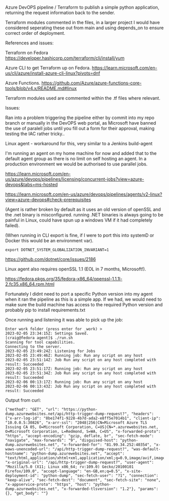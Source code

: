 Azure DevOPS pipeline / Terraform to publish a simple python application, returning the request information back to the sender.

Terraform modules commented in the files, in a larger project I would have considered seperating these out from main and using depends_on to ensure correct order of deployment.

References and issues:

Terraform on Fedora
https://developer.hashicorp.com/terraform/cli/install/yum

Azure CLI to get Terraform up on Fedora.
https://learn.microsoft.com/en-us/cli/azure/install-azure-cli-linux?pivots=dnf

Azure Functions.
https://github.com/Azure/azure-functions-core-tools/blob/v4.x/README.md#linux

Terraform modules used are commented within the .tf files where relevant.

Issues:

Ran into a problem triggering the pipeline either by commit into my repo branch or manually in the DevOPS web portal, 
as Microsoft have banned the use of paralell jobs until you fill out a form for their approval, making testing the IAC rather tricky..

Linux agent - workaround for this, very similar to a Jenkins build-agent

I'm running an agent on my home machine for now and added that to the default agent group as there is no limit on self hosting an agent.
In a production environment we would be authorised to use parallel jobs.

https://learn.microsoft.com/en-us/azure/devops/pipelines/licensing/concurrent-jobs?view=azure-devops&tabs=ms-hosted

https://learn.microsoft.com/en-us/azure/devops/pipelines/agents/v2-linux?view=azure-devops#check-prerequisites

(Agent is rather broken by default as it uses an old version of openSSL and the .net binary is misconfigured.
running .NET binaries is always going to be painful in Linux, could have spun up a windows VM if it had completely failed).

(When running in CLI export is fine, if I were to port this into systemD or Docker this would be an environment var).

```
export DOTNET_SYSTEM_GLOBALIZATION_INVARIANT=1
```

https://github.com/dotnet/core/issues/2186

Linux agent also requires openSSL 1.1 (EOL in 7 months, Microsoft!).

https://fedora.pkgs.org/35/fedora-x86_64/openssl-1.1.1l-2.fc35.x86_64.rpm.html

Fortunately I didnt need to port a specific Python version into my agent when it ran the pipeline as this is a simple app.
If we had, we would need to make sure the build machine has access to the required Python version and probably pip to install requirements.txt

Once running and listening it was able to pick up the job:

```
Enter work folder (press enter for _work) > 
2023-02-05 23:34:15Z: Settings Saved.
[craig@fedora agent]$ ./run.sh 
Scanning for tool capabilities.
Connecting to the server.
2023-02-05 23:49:24Z: Listening for Jobs
2023-02-05 23:49:46Z: Running job: Run any script on any host
2023-02-05 23:51:14Z: Job Run any script on any host completed with result: Succeeded
2023-02-05 23:51:17Z: Running job: Run any script on any host
2023-02-05 23:51:34Z: Job Run any script on any host completed with result: Succeeded
2023-02-06 00:13:17Z: Running job: Run any script on any host
2023-02-06 00:13:43Z: Job Run any script on any host completed with result: Succeeded
```

Output from curl:
```
{"method": "GET", "url": "https://python-dump.azurewebsites.net/api/http-trigger-dump-request?", "headers": {"x-arr-log-id": "8be174f1-9228-4b7d-ada2-e8ff5e7014b1", "client-ip": "10.0.0.5:30826", "x-arr-ssl": "2048|256|CN=Microsoft Azure TLS Issuing CA 05, O=Microsoft Corporation, C=US|CN=*.azurewebsites.net, O=Microsoft Corporation, L=Redmond, S=WA, C=US", "x-forwarded-proto": "https", "accept-encoding": "gzip, deflate, br", "sec-fetch-mode": "navigate", "max-forwards": "9", "disguised-host": "python-dump.azurewebsites.net", "x-forwarded-for": "81.99.34.252:40354", "x-waws-unencoded-url": "/api/http-trigger-dump-request?", "was-default-hostname": "python-dump.azurewebsites.net", "accept": "text/html,application/xhtml+xml,application/xml;q=0.9,image/avif,image/webp,*/*;q=0.8", "x-original-url": "/api/http-trigger-dump-request?", "user-agent": "Mozilla/5.0 (X11; Linux x86_64; rv:109.0) Gecko/20100101 Firefox/109.0", "accept-language": "en-GB,en;q=0.5", "x-site-deployment-id": "python-dump", "sec-fetch-user": "?1", "connection": "keep-alive", "sec-fetch-dest": "document", "sec-fetch-site": "none", "x-appservice-proto": "https", "host": "python-dump.azurewebsites.net", "x-forwarded-tlsversion": "1.2"}, "params": {}, "get_body": ""}
```
